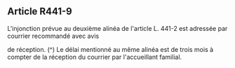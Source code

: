 ## Article R441-9

L'injonction prévue au deuxième alinéa de l'article L. 441-2 est adressée par courrier recommandé avec avis

de réception. (^)
Le délai mentionné au même alinéa est de trois mois à compter de la réception du courrier par l'accueillant
familial.

